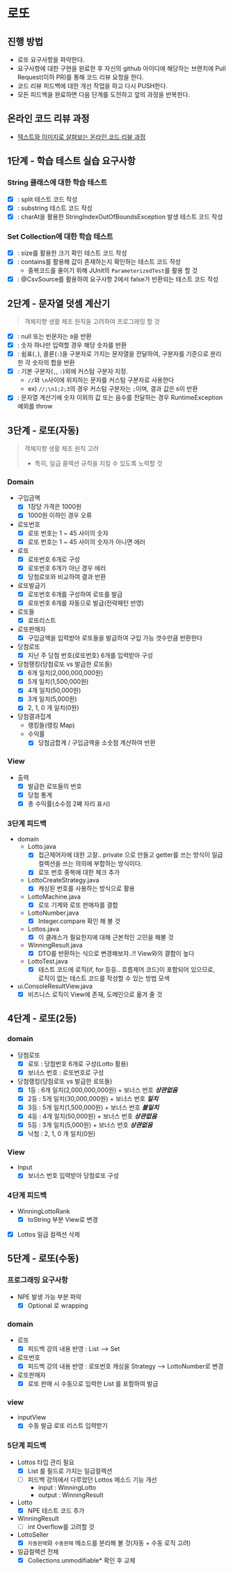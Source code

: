 # 로또
## 진행 방법
* 로또 요구사항을 파악한다.
* 요구사항에 대한 구현을 완료한 후 자신의 github 아이디에 해당하는 브랜치에 Pull Request(이하 PR)를 통해 코드 리뷰 요청을 한다.
* 코드 리뷰 피드백에 대한 개선 작업을 하고 다시 PUSH한다.
* 모든 피드백을 완료하면 다음 단계를 도전하고 앞의 과정을 반복한다.

## 온라인 코드 리뷰 과정
* [텍스트와 이미지로 살펴보는 온라인 코드 리뷰 과정](https://github.com/next-step/nextstep-docs/tree/master/codereview)

## 1단계 - 학습 테스트 실습 요구사항 
### String 클래스에 대한 학습 테스트
- [x] : split 테스트 코드 작성
- [x] : substring 테스트 코드 작성
- [x] : charAt을 활용한 StringIndexOutOfBoundsException 발생 테스트 코드 작성

### Set Collection에 대한 학습 테스트
- [x] : size를 활용한 크기 확인 테스트 코드 작성
- [x] : contains를 활용해 값이 존재하는지 확인하는 테스트 코드 작성
  - 중복코드를 줄이기 위해 JUnit의 `ParameterizedTest`를 활용 할 것
- [x] : @CsvSource를 활용하여 요구사항 2에서 false가 반환되는 테스트 코드 작성

## 2단계 - 문자열 덧셈 계산기
> 객체지향 생활 체조 원칙을 고려하여 프로그래밍 할 것
- [x] : null 또는 빈문자는 `0`을 반환
- [x] : 숫자 하나만 입력할 경우 해당 숫자를 반환
- [x] : 쉼표(`,`), 콜론(`:`)을 구분자로 가지는 문자열을 전달하여, 구분자를 기준으로 분리한 각 숫자의 합을 반환
- [x] : 기본 구분자(`,`, `:`)외에 커스텀 구분자 지정.
  - `//`와 `\n`사이에 위치하는 문자를 커스텀 구분자로 사용한다
  - ex) `//;\n1;2;3`의 경우 커스텀 구분자는 `;`이며, 결과 값은 `6`이 반환
- [x] : 문자열 계산기에 숫자 이외의 값 또는 음수를 전달하는 경우 RuntimeException 예외를 throw

## 3단계 - 로또(자동)
> 객체지향 생활 체조 원칙 고려  
>   - 특히, 일급 콜렉션 규칙을 지킬 수 있도록 노력할 것
### Domain
- 구입금액
  - [x] 1장당 가격은 1000원
  - [x] 1000원 이하인 경우 오류
- 로또번호
  - [x] 로또 번호는 1 ~ 45 사이의 숫자
  - [x] 로또 번호는 1 ~ 45 사이의 숫자가 아니면 에러
- 로또 
  - [x] 로또번호 6개로 구성
  - [x] 로또번호 6개가 아닌 경우 에러
  - [x] 당첨로또와 비교하여 결과 반환
- 로또발급기
  - [x] 로또번호 6개를 구성하여 로또를 발급
  - [x] 로또번호 6개를 자동으로 발급(전략패턴 반영)
- 로또들
  - [x] 로또리스트
- 로또판매자
  - [x] 구입금액을 입력받아 로또들을 발급하여 구입 가능 갯수만큼 반환한다
- 당첨로또
  - [x] 지난 주 당첨 번호(로또번호) 6개를 입력받아 구성
- 당첨랭킹(당첨로또 vs 발급한 로또들)
  - [x] 6개 일치(2,000,000,000원)
  - [x] 5개 일치(1,500,000원)
  - [x] 4개 일치(50,000원)
  - [x] 3개 일치(5,000원)
  - [x] 2, 1, 0 개 일치(0원)
- 당첨결과집계
  - 랭킹들(랭킹 Map)
  - 수익률
    - [x] 당첨금합계 / 구입금액을 소숫점 계산하여 반환

### View
- 출력
  - [x] 발급한 로또들의 번호
  - [x] 당첨 통계
  - [x] 총 수익률(소수점 2째 자리 표시)

### 3단계 피드백
- domain 
  - Lotto.java
    - [x] 접근제어자에 대한 고찰.. private 으로 만들고 getter를 쓰는 방식이 일급컬렉션을 쓰는 의의에 부합하는 방식이다.
    - [x] 로또 번호 중복에 대한 체크 추가 
  - LottoCreateStrategy.java
    - [x] 캐싱된 번호를 사용하는 방식으로 활용 
  - LottoMachine.java
    - [x] 로또 기계와 로또 판매자를 결합
  - LottoNumber.java 
    - [x] Integer.compare 확인 해 볼 것
  - Lottos.java
    - [x] 이 클래스가 필요한지에 대해 근본적인 고민을 해볼 것 
  - WinningResult.java
    - [x] DTO를 반환하는 식으로 변경해보자..!! View와의 결합이 높다 
  - LottoTest.java
    - [x] 테스트 코드에 로직(if, for 등등.. 흐름제어 코드)이 포함되어 있으므로,  
      로직이 없는 테스트 코드를 작성할 수 있는 방법 모색
- ui.ConsoleResultView.java 
  - [x] 비즈니스 로직이 View에 존재, 도메인으로 옮겨 줄 것

## 4단계 - 로또(2등)
### domain
- 당첨로또
  - [x] 로또 : 당첨번호 6개로 구성(Lotto 활용)
  - [x] 보너스 번호 : 로또번호로 구성
- 당첨랭킹(당첨로또 vs 발급한 로또들)
  - [x] 1등 : 6개 일치(2,000,000,000원) + 보너스 번호 _**상관없음**_ 
  - [x] 2등 : 5개 일치(30,000,000원) + 보너스 번호 _**일치**_
  - [x] 3등 : 5개 일치(1,500,000원) + 보너스 번호 _**불일치**_
  - [x] 4등 : 4개 일치(50,000원) + 보너스 번호 _**상관없음**_
  - [x] 5등 : 3개 일치(5,000원) + 보너스 번호 _**상관없음**_
  - [x] 낙첨 : 2, 1, 0 개 일치(0원)

### View
- Input
  - [x] 보너스 번호 입력받아 당첨로또 구성

### 4단계 피드백
- WinningLottoRank
  - [x] toString 부분 View로 변경
- [x] Lottos 일급 컬렉션 삭제

## 5단계 - 로또(수동)
### 프로그래밍 요구사항
- NPE 발생 가능 부분 파악
  - [x] Optional 로 wrapping

### domain
- 로또
  - [x] 피드백 강의 내용 반영 : List --> Set
- 로또번호
  - [x] 피드백 강의 내용 반영 : 로또번호 캐싱을 Strategy --> LottoNumber로 변경
- 로또판매자
  - [x] 로또 판매 시 수동으로 입력한 List<Lotto> 를 포함하여 발급

### view
- inputView
  - [x] 수동 발급 로또 리스트 입력받기

### 5단계 피드백
- Lottos 타입 관리 필요
  - [x] List<Lotto> 를 필드로 가지는 일급컬렉션
  - [ ] 피드백 강의에서 다루었던 Lottos 메소드 기능 개선
    - input : WinningLotto
    - output : WinningResult
- Lotto 
  - [x] NPE 테스트 코드 추가
- WinningResult
  - [ ] int Overflow를 고려할 것
- LottoSeller
  - [x] `자동판매`와 `수동판매` 메소드를 분리해 볼 것(자동 + 수동 로직 고려)
- 일급컬렉션 전체
  - [x] Collections.unmodifiable* 확인 후 교체